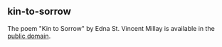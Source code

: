 kin-to-sorrow
----

The poem "Kin to Sorrow" by Edna St. Vincent Millay is available in the [public domain](http://www.public-domain-poetry.com/edna-st-vincent-millay/kin-to-sorrow-26274).
